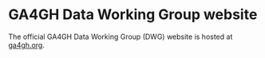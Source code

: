 GA4GH Data Working Group website
================================

The official GA4GH Data Working Group (DWG) website is hosted at [ga4gh.org](http://ga4gh.org).
